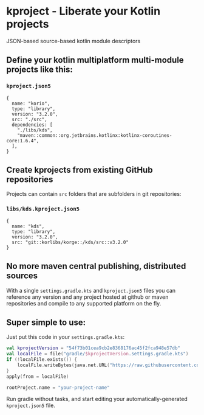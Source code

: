 # kproject - Liberate your Kotlin projects

JSON-based source-based kotlin module descriptors

## Define your kotlin multiplatform multi-module projects like this:

### `kproject.json5`

```
{
  name: "korio",
  type: "library",
  version: "3.2.0",
  src: "./src",
  dependencies: [
    "./libs/kds",
    "maven::common::org.jetbrains.kotlinx:kotlinx-coroutines-core:1.6.4",
  ],
}
```

## Create kprojects from existing GitHub repositories

Projects can contain `src` folders that are subfolders in git repositories:

### `libs/kds.kproject.json5`

```
{
  name: "kds",
  type: "library",
  version: "3.2.0",
  src: "git::korlibs/korge::/kds/src::v3.2.0"
}
```

## No more maven central publishing, distributed sources

With a single `settings.gradle.kts` and `kproject.json5`
files you can reference any version and any project hosted at github or maven repositories
and compile to any supported platform on the fly.

## Super simple to use:

Just put this code in your `settings.gradle.kts`:

```kotlin
val kprojectVersion = "54f73b01cea9cb2e8368176ac45f2fca948e57db"
val localFile = file("gradle/$kprojectVersion.settings.gradle.kts")
if (!localFile.exists()) {
    localFile.writeBytes(java.net.URL("https://raw.githubusercontent.com/korlibs/kproject/$kprojectVersion/settings.gradle.kts").readBytes())
}
apply(from = localFile)

rootProject.name = "your-project-name"
```

Run gradle without tasks, and start editing your automatically-generated `kproject.json5` file.
